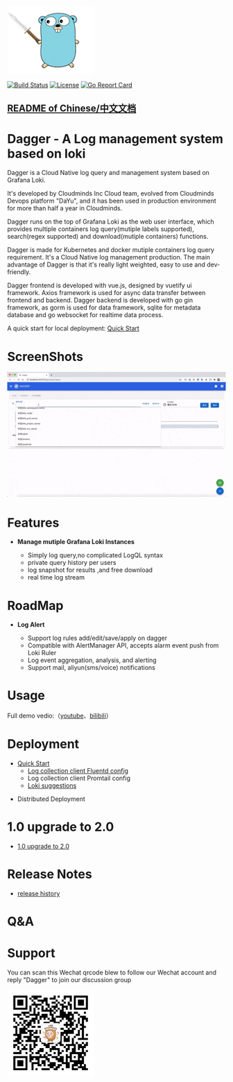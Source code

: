 <img align="center" width="200" height="160" src="docs/logo.png">

[![Build Status](https://github.com/CloudmindsRobot/dagger/workflows/build/badge.svg)](https://github.com/CloudmindsRobot/dagger/actions)
[![License](https://img.shields.io/badge/License-Apache%202.0-blue.svg)](https://opensource.org/licenses/Apache-2.0)
[![Go Report Card](https://goreportcard.com/badge/github.com/CloudmindsRobot/dagger)](https://goreportcard.com/report/github.com/CloudmindsRobot/dagger)

## [README of Chinese/中文文档](https://github.com/CloudmindsRobot/dagger/blob/main/README.md)

# Dagger - A Log management system based on loki

Dagger is a Cloud Native log query and management system based on Grafana Loki.

It's developed by Cloudminds Inc Cloud team, evolved from Cloudminds Devops platform "DaYu", and it has been used in production environment for more than half a year in Cloudminds.

Dagger runs on the top of Grafana Loki as the web user interface, which provides multiple containers log query(mutiple labels supported), search(regex supported) and download(mutiple containers) functions.

Dagger is made for Kubernetes and docker mutiple containers log query requirement. It's a Cloud Native log management production. The main advantage of Dagger is that it's really light weighted, easy to use and dev-friendly.

Dagger frontend is developed with vue.js, designed by vuetify ui framework. Axios framework is used for async data transfer between frontend and backend.
Dagger backend is developed with go gin framework, as gorm is used for data framework, sqlite for metadata database and go websocket for realtime data process.

A quick start for local deployment: [Quick Start](#jump)

# ScreenShots

<img src="docs/screenshot.gif">

# Features

- **Manage mutiple Grafana Loki Instances**

  - Simply log query,no complicated LogQL syntax
  - private query history per users
  - log snapshot for results ,and free download
  - real time log stream

# RoadMap

- **Log Alert**

  - Support log rules add/edit/save/apply on dagger
  - Compatible with AlertManager API, accepts alarm event push from Loki Ruler
  - Log event aggregation, analysis, and alerting
  - Support mail, aliyun(sms/voice) notifications

# Usage

Full demo vedio:（[youtube](https://youtu.be/1qc8_nZA_dM)、[bilibili](https://www.bilibili.com/video/BV1Jr4y1w7qz/)）

# Deployment

- <span id = "jump">[Quick Start](docs/quick_start.md)</span>
  - [Log collection client Fluentd config](docs/fluentd_config.md)
  - Log collection client Promtail config
  - [Loki suggestions](docs/Loki_best_practice.md)

* Distributed Deployment

# 1.0 upgrade to 2.0

- [1.0 upgrade to 2.0](https://github.com/CloudmindsRobot/dagger/releases/tag/2.0.1-alpha)

# Release Notes

- [release history](https://github.com/CloudmindsRobot/dagger/releases)

# Q&A

# Support

You can scan this Wechat qrcode blew to follow our Wechat account and reply "Dagger" to join our discussion group

<img align="left" width="200" height="200" src="docs/qrcode.jpg">
